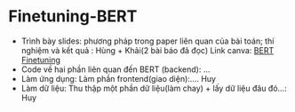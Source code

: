 # Finetuning-BERT

- Trình bày slides: phương pháp trong paper liên quan của bài toán; thí nghiệm và kết quả : Hùng + Khải(2 bài báo đã đọc)
Link canva: [BERT Finetuning](https://www.figma.com/slides/HVqfuP4ZpmdZO6IBifh2uc/Data-Science-Project---Recipe-Site-Traffic?node-id=1-305&t=kwlcwnsjv97iZGLf-1)
- Code về hai phần liên quan đến BERT (backend): ...
- Làm ứng dụng: Làm phần frontend(giao diện):.... Huy
- Làm dữ liệu: Thu thập một phần dữ liệu(làm chay) + lấy dữ liệu đâu đó...: Huy
